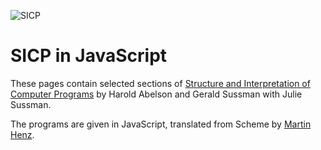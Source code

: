 ![SICP](https://cloud.githubusercontent.com/assets/6506296/9565373/43d6ad60-4ed4-11e5-85bb-342aa1b562a3.jpg)

# SICP in JavaScript

These pages contain selected sections of [Structure and Interpretation of Computer Programs](https://mitpress.mit.edu/sicp/full-text/book/book.html) by Harold Abelson and Gerald Sussman with Julie Sussman.

The programs are given in JavaScript, translated from Scheme by [Martin Henz](https://www.comp.nus.edu.sg/~henz/).
